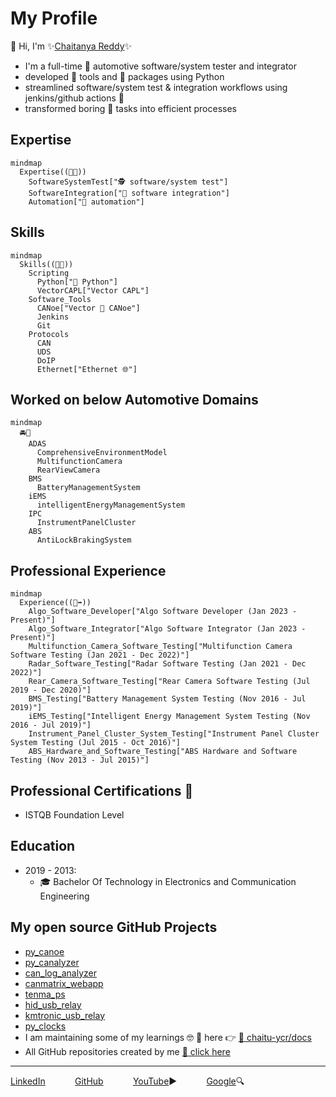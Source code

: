# My Profile

👋 Hi, I'm ✨[Chaitanya Reddy](https://www.linkedin.com/in/chaitu-ycr/)✨

- I'm a full-time 🚗 automotive software/system tester and integrator
- developed 🔧 tools and 🧰 packages using Python
- streamlined software/system test & integration workflows using jenkins/github actions 🚀
- transformed boring 🥱 tasks into efficient processes

## Expertise

```mermaid
mindmap
  Expertise((🧑‍🔬))
    SoftwareSystemTest["🕵 software/system test"]
    SoftwareIntegration["🔄 software integration"]
    Automation["🤖 automation"]
```

## Skills

```mermaid
mindmap
  Skills((🤹💡))
    Scripting
      Python["🐍 Python"]
      VectorCAPL["Vector CAPL"]
    Software_Tools
      CANoe["Vector 🛶 CANoe"]
      Jenkins
      Git
    Protocols
      CAN
      UDS
      DoIP
      Ethernet["Ethernet 🌐"]
```

## Worked on below Automotive Domains

```mermaid
mindmap
  🚘🚗
    ADAS
      ComprehensiveEnvironmentModel
      MultifunctionCamera
      RearViewCamera
    BMS
      BatteryManagementSystem
    iEMS
      intelligentEnergyManagementSystem
    IPC
      InstrumentPanelCluster
    ABS
      AntiLockBrakingSystem
```

## Professional Experience

```mermaid
mindmap
  Experience((🏃‍➡️))
    Algo_Software_Developer["Algo Software Developer (Jan 2023 - Present)"]
    Algo_Software_Integrator["Algo Software Integrator (Jan 2023 - Present)"]
    Multifunction_Camera_Software_Testing["Multifunction Camera Software Testing (Jan 2021 - Dec 2022)"]
    Radar_Software_Testing["Radar Software Testing (Jan 2021 - Dec 2022)"]
    Rear_Camera_Software_Testing["Rear Camera Software Testing (Jul 2019 - Dec 2020)"]
    BMS_Testing["Battery Management System Testing (Nov 2016 - Jul 2019)"]
    iEMS_Testing["Intelligent Energy Management System Testing (Nov 2016 - Jul 2019)"]
    Instrument_Panel_Cluster_System_Testing["Instrument Panel Cluster System Testing (Jul 2015 - Oct 2016)"]
    ABS_Hardware_and_Software_Testing["ABS Hardware and Software Testing (Nov 2013 - Jul 2015)"]
```

## Professional Certifications 📜

- ISTQB Foundation Level

## Education

- 2019 - 2013:
  - 🎓 Bachelor Of Technology in Electronics and Communication Engineering

## My open source GitHub Projects

- [py_canoe](https://github.com/chaitu-ycr/py_canoe.git)
- [py_canalyzer](https://github.com/chaitu-ycr/py_canalyzer.git)
- [can_log_analyzer](https://github.com/chaitu-ycr/can_log_analyzer.git)
- [canmatrix_webapp](https://github.com/chaitu-ycr/canmatrix_webapp.git)
- [tenma_ps](https://github.com/chaitu-ycr/tenma_ps.git)
- [hid_usb_relay](https://github.com/chaitu-ycr/hid_usb_relay.git)
- [kmtronic_usb_relay](https://github.com/chaitu-ycr/kmtronic_usb_relay.git)
- [py_clocks](https://github.com/chaitu-ycr/py_clocks.git)
- I am maintaining some of my learnings 🤓 📗 here 👉 [🔗 chaitu-ycr/docs](https://github.com/chaitu-ycr/chaitu-ycr/tree/main/docs)
- All GitHub repositories created by me [🔗 click here](https://github.com/chaitu-ycr?tab=repositories)

---
[LinkedIn](https://www.linkedin.com/in/chaitu-ycr/)
&nbsp;&nbsp;&nbsp;&nbsp;&nbsp;&nbsp;&nbsp;&nbsp;&nbsp;&nbsp;
[GitHub](https://github.com/chaitu-ycr)
&nbsp;&nbsp;&nbsp;&nbsp;&nbsp;&nbsp;&nbsp;&nbsp;&nbsp;&nbsp;
[YouTube](https://www.youtube.com/@chaitu-ycr)▶️
&nbsp;&nbsp;&nbsp;&nbsp;&nbsp;&nbsp;&nbsp;&nbsp;&nbsp;&nbsp;
[Google](https://www.google.com/search?q=chaitu-ycr)🔍
&nbsp;&nbsp;&nbsp;&nbsp;&nbsp;&nbsp;&nbsp;&nbsp;&nbsp;&nbsp;
